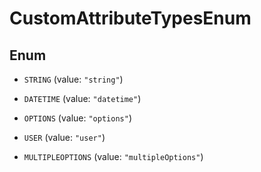 

# CustomAttributeTypesEnum

## Enum


* `STRING` (value: `"string"`)

* `DATETIME` (value: `"datetime"`)

* `OPTIONS` (value: `"options"`)

* `USER` (value: `"user"`)

* `MULTIPLEOPTIONS` (value: `"multipleOptions"`)



